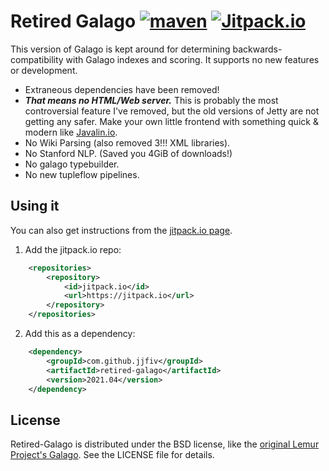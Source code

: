 # Retired Galago [![maven](https://github.com/jjfiv/retired-galago/actions/workflows/maven.yml/badge.svg)](https://github.com/jjfiv/retired-galago/actions/workflows/maven.yml) [![Jitpack.io](https://jitpack.io/v/jjfiv/retired-galago.svg)](https://jitpack.io/#jjfiv/retired-galago)

This version of Galago is kept around for determining backwards-compatibility with Galago indexes and scoring. It supports no new features or development. 

- Extraneous dependencies have been removed!
- ***That means no HTML/Web server.*** This is probably the most controversial feature I've removed, but the old versions of Jetty are not getting any safer. Make your own little frontend with something quick & modern like [Javalin.io](https://javalin.io/).
- No Wiki Parsing (also removed 3!!! XML libraries).
- No Stanford NLP. (Saved you 4GiB of downloads!)
- No galago typebuilder.
- No new tupleflow pipelines.

## Using it

You can also get instructions from the [jitpack.io page](https://jitpack.io/#jjfiv/retired-galago).

1. Add the jitpack.io repo:

```xml
	<repositories>
		<repository>
		    <id>jitpack.io</id>
		    <url>https://jitpack.io</url>
		</repository>
	</repositories>
```

2. Add this as a dependency:

```xml
	<dependency>
	    <groupId>com.github.jjfiv</groupId>
	    <artifactId>retired-galago</artifactId>
	    <version>2021.04</version>
	</dependency>
```

## License

Retired-Galago is distributed under the BSD license, like the [original Lemur Project's Galago](https://lemurproject.org/galago). See the LICENSE file for details.

